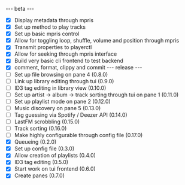 --- beta ---
- [x] Display metadata through mpris
- [x] Set up method to play tracks
- [x] Set up basic mpris control
- [x] Allow for toggling loop, shuffle, volume and position through mpris
- [x] Transmit properties to playerctl
- [x] Allow for seeking through mpris interface
- [x] Build very basic cli frontend to test backend
- [x] comment, format, clippy and commit
--- release ---
- [ ] Set up file browsing on pane 4 (0.8.0)
- [ ] Link up library editing through tui (0.9.0)
- [ ] ID3 tag editing in library view (0.10.0)
- [ ] Set up artist -> album -> track sorting through tui on pane 1 (0.11.0)
- [ ] Set up playlist mode on pane 2 (0.12.0)
- [ ] Music discovery on pane 5 (0.13.0)
- [ ] Tag guessing via Spotify / Deezer API (0.14.0)
- [ ] LastFM scrobbling (0.15.0)
- [ ] Track sorting (0.16.0)
- [ ] Make highly configurable through config file (0.17.0)
- [x] Queueing (0.2.0)
- [x] Set up config file (0.3.0)
- [x] Allow creation of playlists (0.4.0)
- [x] ID3 tag editing (0.5.0)
- [x] Start work on tui frontend (0.6.0)
- [x] Create panes (0.7.0)
